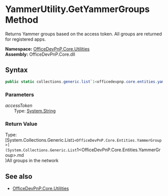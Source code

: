 # YammerUtility.GetYammerGroups Method  
Returns Yammer groups based on the access token. All groups are returned for registered apps.  

**Namespace:** [OfficeDevPnP.Core.Utilities](OfficeDevPnP.Core.Utilities.md)  
**Assembly:** OfficeDevPnP.Core.dll  
## Syntax
```C#
public static collections.generic.list`1<officedevpnp.core.entities.yammergroup> GetYammerGroups(String accessToken)
```
### Parameters
*accessToken*  
&emsp;&emsp;Type: [System.String](System.String.md) 
&emsp;&emsp;  
  
### Return Value
Type: [System.Collections.Generic.List`1<OfficeDevPnP.Core.Entities.YammerGroup>](System.Collections.Generic.List`1<OfficeDevPnP.Core.Entities.YammerGroup>.md  
)All groups in the network

## See also
- [OfficeDevPnP.Core.Utilities](OfficeDevPnP.Core.Utilities.md)
